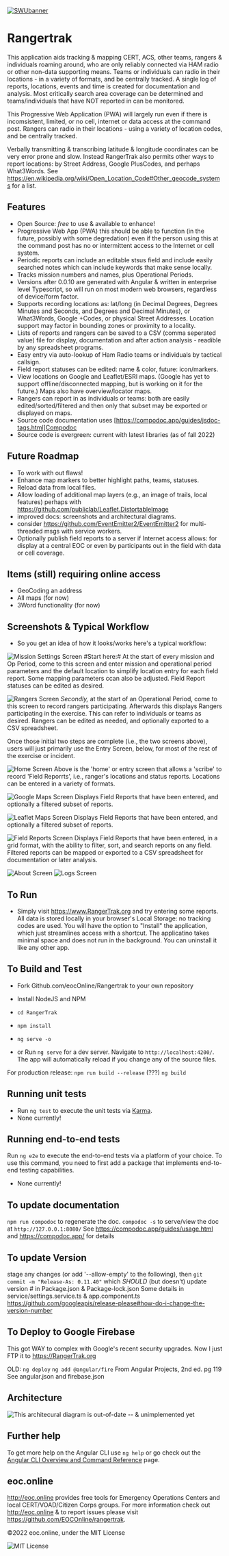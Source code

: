[![SWUbanner](https://raw.githubusercontent.com/vshymanskyy/StandWithUkraine/main/banner2-direct.svg)](https://vshymanskyy.github.io/StandWithUkraine)

# Rangertrak

This application aids tracking & mapping CERT, ACS, other teams, rangers & individuals roaming around, who are only reliably connected via HAM radio or other non-data supporting means. Teams or individuals can radio in their locations - in a variety of formats, and be centrally tracked. A single log of reports, locations, events and time is created for documentation and analysis. Most critically search area coverage can be determined and teams/individuals that have NOT reported in can be monitored.

This Progressive Web Application (PWA) will largely run even if there is incomsistent, limited, or no cell, internet or data access at the command post.  Rangers can radio in their locations - using a variety of location codes, and be centrally tracked.

Verbally transmitting & transcribing latitude & longitude coordinates can be very error prone and slow. Instead RangerTrak also permits other ways to report locations: by Street Address, Google PlusCodes, and perhaps What3Words. See <https://en.wikipedia.org/wiki/Open_Location_Code#Other_geocode_systems> for a list.

## Features

- Open Source: *free* to use & available to enhance!
- Progressive Web App (PWA) this should be able to function (in the future, possibly with some degredation) even if the person using this at the command post has no or intermittent access to the Internet or cell system.
- Periodic reports can include an editable stsus field and include easily searched notes which can include keywords that make sense locally.
- Tracks mission numbers and names, plus Operational Periods.
- Versions after 0.0.10 are generated with Angular & written in enterprise level Typescript, so will run on most modern web browsers, regardless of device/form factor.
- Supports recording locations as: lat/long (in Decimal Degrees, Degrees Minutes and Seconds, and Degrees and Decimal Minutes), or What3Words, Google +Codes, or physical Street Addresses. Location support may factor in bounding zones or proximity to a locality.
- Lists of reports and rangers can be saved to a CSV (comma seperated value) file for display, documentation and after action analysis - readible by any spreadsheet programs.
- Easy entry via auto-lookup of Ham Radio teams or individuals by tactical callsign.
- Field report statuses can be edited: name & color, future: icon/markers.
- View locations on Google and Leaflet/ESRI maps. (Google has yet to support offline/disconnected mapping, but is working on it for the future.) Maps also have overview/locator maps.
- Rangers can report in as individuals or teams: both are easily edited/sorted/filtered and then only that subset may be exported or displayed on maps.
- Source code documentation uses [https://compodoc.app/guides/jsdoc-tags.html]Compodoc
- Source code is evergreen: current with latest libraries (as of fall 2022)

## Future Roadmap

- To work with out flaws!
- Enhance map markers to better highlight paths, teams, statuses.
- Reload data from local files.
- Allow loading of additional map layers (e.g., an image of trails, local features)
  perhaps with <https://github.com/publiclab/Leaflet.DistortableImage>
- improved docs: screenshots and architectural diagrams.
- consider <https://github.com/EventEmitter2/EventEmitter2> for multi-threaded msgs with service workers.
- Optionally publish field reports to a server if Internet access allows: for display at a central EOC or even by participants out in the field with data or cell coverage.

## Items (still) requiring online access

- GeoCoding an address
- All maps (for now)
- 3Word functionality (for now)

## Screenshots & Typical Workflow

- So you get an idea of how it looks/works here's a typical workflow:

![Mission Settings Screen](./non-dist-imgs/MissionSettings.png)
#Start here:# At the start of every mission and Op Period, come to this screen and enter mission and operational period parameters and the default location to simplify location entry for each field report. Some mapping parameters ccan also be adjusted. Field Report statuses can be edited as desired.

![Rangers Screen](./non-dist-imgs/Rangers.png)
*Secondly,* at the start of an Operational Period, come to this screen to record rangers participating. Afterwards this displays Rangers participating in the exercise. This can refer to individuals or teams as desired. Rangers can be edited as needed, and optionally exported to a CSV spreadsheet.

Once those initial two steps are complete (i.e., the two screens above), users will just primarily use the Entry Screen, below, for most of the rest of the exercise or incident.

![Home Screen](./non-dist-imgs/Entry.png)
Above is the 'home' or entry screen that allows a 'scribe' to record 'Field Reporrts', i.e., ranger's locations and status reports. Locations can be entered in a variety of formats.

![Google Maps Screen](./non-dist-imgs/GoogleMaps.png)
Displays Field Reports that have been entered, and optionally a filtered subset of reports.

![Leaflet Maps Screen](./non-dist-imgs/LeafletMaps.png)
Displays Field Reports that have been entered, and optionally a filtered subset of reports.

![Field Reports Screen](./non-dist-imgs/FieldReports.png)
Displays Field Reports that have been entered, in a grid format, with the ability to filter, sort, and search reports on any field. Filtered reports can be mapped or exported to a CSV spreadsheet for documentation or later analysis.

![About Screen](./non-dist-imgs/About.png)
![Logs Screen](./non-dist-imgs/Logs.png)

## To Run

- Simply visit <https://www.RangerTrak.org> and try entering some reports. All data is stored locally in your browser's Local Storage: no tracking codes are used. You will have the option to "Install" the application, which just streamlines access with a shortcut. The applicatino takes minimal space and does not run in the background. You can uninstall it like any other app.

## To Build and Test

- Fork Github.com/eocOnline/Rangertrak to your own repository
- Install NodeJS and NPM
- `cd RangerTrak`
- `npm install`
- `ng serve -o`

- or Run `ng serve` for a dev server. Navigate to `http://localhost:4200/`. The app will automatically reload if you change any of the source files.

For production release:
 `npm run build --release` (???)
 `ng build`

## Running unit tests

- Run `ng test` to execute the unit tests via [Karma](https://karma-runner.github.io).
- None currently!

## Running end-to-end tests

Run `ng e2e` to execute the end-to-end tests via a platform of your choice. To use this command, you need to first add a package that implements end-to-end testing capabilities.

- None currently!

## To update documentation

`npm run compodoc` to regenerate the doc.
`compodoc -s` to serve/view the doc at `http://127.0.0.1:8080/`
See <https://compodoc.app/guides/usage.html> and <https://compodoc.app/> for details

## To update Version

stage any changes (or add '--allow-empty' to the following), then
`git commit -m "Release-As: 0.11.40"`
which *SHOULD* (but doesn't) update version # in Package.json & Package-lock.json
Some details in service/settings.service.ts & app.component.ts
<https://github.com/googleapis/release-please#how-do-i-change-the-version-number>

## To Deploy to Google Firebase

This got WAY to complex with Google's recent security upgrades. Now I just FTP it to https://RangerTrak.org

OLD:
`ng deploy`
`ng add @angular/fire`
From Angular Projects, 2nd ed. pg 119
See angular.json and firebase.json

## Architecture

![This architecural diagram is out-of-date -- & unimplemented yet](./src/assets/imgs/PlantUML-Class_Diagram.png "Old/future architectural diagram")

## Further help

To get more help on the Angular CLI use `ng help` or go check out the [Angular CLI Overview and Command Reference](https://angular.io/cli) page.

## eoc.online

<http://eoc.online> provides free tools for Emergency Operations Centers and local CERT/VOAD/Citizen Corps groups. For more information check out <http://eoc.online> & to report issues please visit <https://github.com/EOCOnline/rangertrak>.

©2022 eoc.online, under the MIT License

![MIT License](./non-dist-imgs/MIT_License.png)
